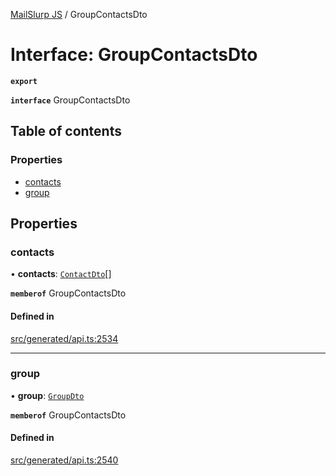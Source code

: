 [MailSlurp JS](../README.md) / GroupContactsDto

# Interface: GroupContactsDto

**`export`**

**`interface`** GroupContactsDto

## Table of contents

### Properties

- [contacts](GroupContactsDto.md#contacts)
- [group](GroupContactsDto.md#group)

## Properties

### contacts

• **contacts**: [`ContactDto`](ContactDto.md)[]

**`memberof`** GroupContactsDto

#### Defined in

[src/generated/api.ts:2534](https://github.com/mailslurp/mailslurp-client/blob/8c02983/src/generated/api.ts#L2534)

___

### group

• **group**: [`GroupDto`](GroupDto.md)

**`memberof`** GroupContactsDto

#### Defined in

[src/generated/api.ts:2540](https://github.com/mailslurp/mailslurp-client/blob/8c02983/src/generated/api.ts#L2540)
